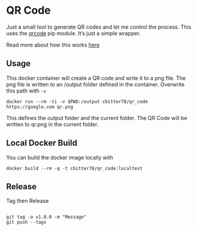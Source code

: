 # QR Code

Just a small tool to generate QR codes and let me control the process.  This uses the [qrcode](https://pypi.org/project/qrcode/) pip module.  It’s just a simple wrapper.

Read more about how this works [here](https://github.com/lincolnloop/python-qrcode)

## Usage

This docker container will create a QR code and write it to a png file.  The png file is written to an /output folder defined in the container.  Overwrite this path with `-v`

```shell
docker run --rm -ti -v $PWD:/output cbitter78/qr_code https://google.com qr.png
```
This defines the output folder and the current folder.  The QR Code will be written to qr.png in the current folder.

## Local Docker Build

You can build the docker image locally with 

```shell
docker build --rm -q -t cbitter78/qr_code:localtest
```

## Release

Tag then Release

```shell

git tag -a v1.0.0 -m "Message"
git push --tags


```